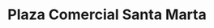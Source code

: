 ---
title: "Plaza Comercial Santa Marta"
url: /nosara/plaza-comercial-santa-marta/
shop: Einkaufszentrum
---
